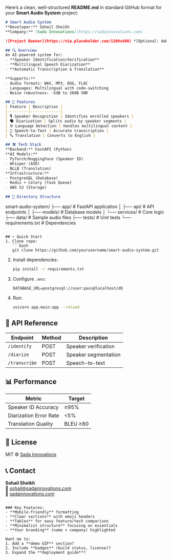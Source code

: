 Here’s a clean, well-structured **README.md** in standard GitHub format for your **Smart Audio System** project:

```markdown
# Smart Audio System  
**Developer:** Sohail Sheikh  
**Company:** [Sada Innovations](https://sadainnovations.com)  

![Project Banner](https://via.placeholder.com/1200x400) *[Optional: Add a banner image]*

## 🔍 Overview  
An AI-powered system for:  
- **Speaker Identification/Verification**  
- **Multilingual Speech Diarization**  
- **Automatic Transcription & Translation**  

**Supports:**  
- Audio formats: WAV, MP3, OGG, FLAC  
- Languages: Multilingual with code-switching  
- Noise robustness: -5dB to 20dB SNR  

## 🚀 Features  
| Feature | Description |  
|---------|-------------|  
| 🎙️ Speaker Recognition | Identifies enrolled speakers |  
| 🗣️ Diarization | Splits audio by speaker segments |  
| 🌐 Language Detection | Handles multilingual content |  
| 📝 Speech-to-Text | Accurate transcription |  
| 🔤 Translation | Converts to English |  

## 🛠️ Tech Stack  
**Backend:** FastAPI (Python)  
**AI Models:**  
- PyTorch/HuggingFace (Speaker ID)  
- Whisper (ASR)  
- NLLB (Translation)  
**Infrastructure:**  
- PostgreSQL (Database)  
- Redis + Celery (Task Queue)  
- AWS S3 (Storage)  

## 📂 Directory Structure  
```
smart-audio-system/
├── app/               # FastAPI application
│   ├── api/           # API endpoints
│   ├── models/        # Database models
│   └── services/      # Core logic
├── data/              # Sample audio files
├── tests/             # Unit tests
└── requirements.txt   # Dependencies
```

## ⚡ Quick Start  
1. Clone repo:  
   ```bash
   git clone https://github.com/yourusername/smart-audio-system.git
   ```
2. Install dependencies:  
   ```bash
   pip install -r requirements.txt
   ```
3. Configure `.env`:  
   ```env
   DATABASE_URL=postgresql://user:pass@localhost/db
   ```
4. Run:  
   ```bash
   uvicorn app.main:app --reload
   ```

## 📌 API Reference  
| Endpoint | Method | Description |
|----------|--------|-------------|
| `/identify` | POST | Speaker verification |
| `/diarize` | POST | Speaker segmentation |
| `/transcribe` | POST | Speech-to-text |

## 📊 Performance  
| Metric | Target |  
|--------|--------|  
| Speaker ID Accuracy | ≥95% |  
| Diarization Error Rate | <5% |  
| Translation Quality | BLEU ≥80 |  

## 📜 License  
MIT © [Sada Innovations](https://sadainnovations.com)

## 📞 Contact  
**Sohail Sheikh**  
📧 sohail@sadainnovations.com  
🔗 [sadainnovations.com](https://sadainnovations.com)
```

### Key Features:
- **Mobile-friendly** formatting
- **Clear sections** with emoji headers
- **Tables** for easy feature/tech comparison
- **Minimalist structure** focusing on essentials
- **Your branding** (name + company) highlighted

Want me to:
1. Add a **demo GIF** section?
2. Include **badges** (build status, license)?
3. Expand the **deployment guide**?